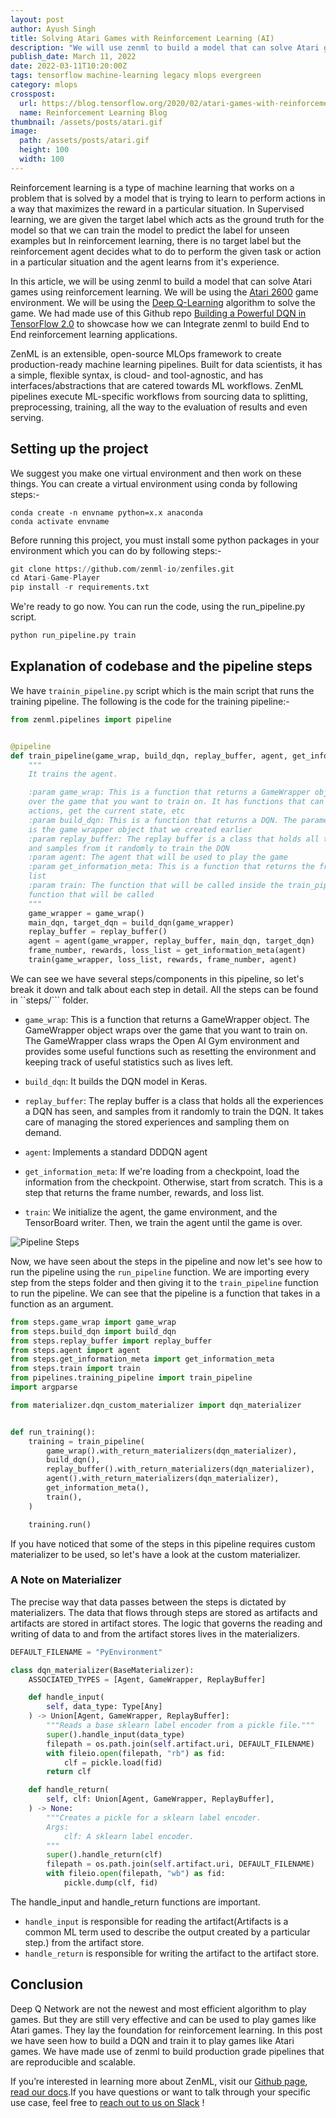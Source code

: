 ```yaml
---
layout: post
author: Ayush Singh
title: Solving Atari Games with Reinforcement Learning (AI)
description: "We will use zenml to build a model that can solve Atari games using reinforcement learning."
publish_date: March 11, 2022
date: 2022-03-11T10:20:00Z
tags: tensorflow machine-learning legacy mlops evergreen
category: mlops
crosspost:
  url: https://blog.tensorflow.org/2020/02/atari-games-with-reinforcement-learning.html
  name: Reinforcement Learning Blog
thumbnail: /assets/posts/atari.gif
image:
  path: /assets/posts/atari.gif
  height: 100
  width: 100
---
```


Reinforcement learning is a type of machine learning that works on a problem that is solved by a model that is trying to learn to perform actions in a way that maximizes the reward in a particular situation. In Supervised learning, we are given the target label which acts as the ground truth for the model so that we can train the model to predict the label for unseen examples but In reinforcement learning, there is no target label but the reinforcement agent decides what to do to perform the given task or action in a particular situation and the agent learns from it's experience.

In this article, we will be using zenml to build a model that can solve Atari games using reinforcement learning. We will be using the [Atari 2600](https://en.wikipedia.org/wiki/Atari_2600) game environment. We will be using the [Deep Q-Learning](https://en.wikipedia.org/wiki/Deep_Q-learning) algorithm to solve the game. We had made use of this Github repo [Building a Powerful DQN in TensorFlow 2.0](https://github.com/sebtheiler/tutorials/tree/main/dqn) to showcase how we can Integrate zenml to build End to End reinforcement learning applications.

ZenML is an extensible, open-source MLOps framework to create production-ready machine learning pipelines. Built for data scientists, it has a simple, flexible syntax, is cloud- and tool-agnostic, and has interfaces/abstractions that are catered towards ML workflows.
ZenML pipelines execute ML-specific workflows from sourcing data to splitting, preprocessing, training, all the way to the evaluation of results and even serving.

## Setting up the project

We suggest you make one virtual environment and then work on these things. You can create a virtual environment using conda by following steps:-

```
conda create -n envname python=x.x anaconda
conda activate envname
```

Before running this project, you must install some python packages in your environment which you can do by following steps:-

```python
git clone https://github.com/zenml-io/zenfiles.git
cd Atari-Game-Player
pip install -r requirements.txt
```

We're ready to go now. You can run the code, using the run_pipeline.py script.

```python
python run_pipeline.py train
```

## Explanation of codebase and the pipeline steps

We have `trainin_pipeline.py` script which is the main script that runs the training pipeline. The following is the code for the training pipeline:-

```python
from zenml.pipelines import pipeline


@pipeline
def train_pipeline(game_wrap, build_dqn, replay_buffer, agent, get_information_meta, train):
    """
    It trains the agent.

    :param game_wrap: This is a function that returns a GameWrapper object. The GameWrapper object wraps
    over the game that you want to train on. It has functions that can be used to get the available
    actions, get the current state, etc
    :param build_dqn: This is a function that returns a DQN. The parameters are the game_wrapper, which
    is the game wrapper object that we created earlier
    :param replay_buffer: The replay buffer is a class that holds all the experiences a DQN has seen,
    and samples from it randomly to train the DQN
    :param agent: The agent that will be used to play the game
    :param get_information_meta: This is a function that returns the frame number, rewards, and loss
    list
    :param train: The function that will be called inside the train_pipeline function. This is the
    function that will be called
    """
    game_wrapper = game_wrap()
    main_dqn, target_dqn = build_dqn(game_wrapper)
    replay_buffer = replay_buffer()
    agent = agent(game_wrapper, replay_buffer, main_dqn, target_dqn)
    frame_number, rewards, loss_list = get_information_meta(agent)
    train(game_wrapper, loss_list, rewards, frame_number, agent)
```

We can see we have several steps/components in this pipeline, so let's break it down and talk about each step in detail. All the steps can be found in ``steps/``` folder.

- `game_wrap`: This is a function that returns a GameWrapper object. The GameWrapper object wraps over the game that you want to train on. The GameWrapper class wraps the Open AI Gym environment and provides some useful functions such as resetting the environment and keeping track of useful statistics such as lives left.

- `build_dqn`: It builds the DQN model in Keras.

- `replay_buffer`: The replay buffer is a class that holds all the experiences a DQN has seen, and samples from it randomly to train the DQN. It takes care of managing the stored experiences and sampling them on demand.

- `agent`: Implements a standard DDDQN agent

- `get_information_meta`: If we're loading from a checkpoint, load the information from the checkpoint. Otherwise, start from scratch. This is a step that returns the frame number, rewards, and loss list.

- `train`: We initialize the agent, the game environment, and the TensorBoard writer. Then, we train the agent until the game is over.

![Pipeline Steps](/assets/posts/pipeline_steps.PNG)

Now, we have seen about the steps in the pipeline and now let's see how to run the pipeline using the `run_pipeline` function. We are importing every step from the steps folder and then giving it to the `train_pipeline` function to run the pipeline. We can see that the pipeline is a function that takes in a function as an argument.

```python
from steps.game_wrap import game_wrap
from steps.build_dqn import build_dqn
from steps.replay_buffer import replay_buffer
from steps.agent import agent
from steps.get_information_meta import get_information_meta
from steps.train import train
from pipelines.training_pipeline import train_pipeline
import argparse

from materializer.dqn_custom_materializer import dqn_materializer


def run_training():
    training = train_pipeline(
        game_wrap().with_return_materializers(dqn_materializer),
        build_dqn(),
        replay_buffer().with_return_materializers(dqn_materializer),
        agent().with_return_materializers(dqn_materializer),
        get_information_meta(),
        train(),
    )

    training.run()
```

If you have noticed that some of the steps in this pipeline requires custom materializer to be used, so let's have a look at the custom materializer.

### A Note on Materializer

The precise way that data passes between the steps is dictated by materializers. The data that flows through steps are stored as artifacts and artifacts are stored in artifact stores. The logic that governs the reading and writing of data to and from the artifact stores lives in the materializers.

```python
DEFAULT_FILENAME = "PyEnvironment"

class dqn_materializer(BaseMaterializer):
    ASSOCIATED_TYPES = [Agent, GameWrapper, ReplayBuffer]

    def handle_input(
        self, data_type: Type[Any]
    ) -> Union[Agent, GameWrapper, ReplayBuffer]:
        """Reads a base sklearn label encoder from a pickle file."""
        super().handle_input(data_type)
        filepath = os.path.join(self.artifact.uri, DEFAULT_FILENAME)
        with fileio.open(filepath, "rb") as fid:
            clf = pickle.load(fid)
        return clf

    def handle_return(
        self, clf: Union[Agent, GameWrapper, ReplayBuffer],
    ) -> None:
        """Creates a pickle for a sklearn label encoder.
        Args:
            clf: A sklearn label encoder.
        """
        super().handle_return(clf)
        filepath = os.path.join(self.artifact.uri, DEFAULT_FILENAME)
        with fileio.open(filepath, "wb") as fid:
            pickle.dump(clf, fid)
```

The handle_input and handle_return functions are important.

- `handle_input` is responsible for reading the artifact(Artifacts is a common ML term used to describe the output created by a particular step.) from the artifact store.
- `handle_return` is responsible for writing the artifact to the artifact store.

## Conclusion

Deep Q Network are not the newest and most efficient algorithm to play games. But they are still very effective and can be used to play games like Atari games. They lay the foundation for reinforcement learning. In this post we have seen how to build a DQN and train it to play games like Atari games. We have made use of zenml to build production grade pipelines that are reproducible and scalable.

If you’re interested in learning more about ZenML, visit our [Github page](https://github.com/zenml-io/zenml), [read our docs](https://docs.zenml.io/).If you have questions or want to talk through your specific use case, feel free to [reach out to us on Slack](https://zenml.io/slack-invite/) !
